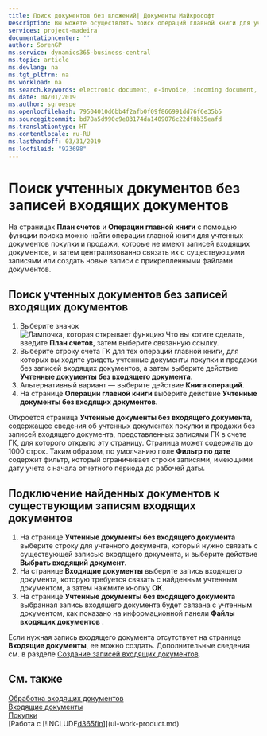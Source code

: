 ```yaml
---
title: Поиск документов без вложений| Документы Майкрософт
Description: Вы можете осуществлять поиск операций главной книги для учтенных документов покупок и продаж, у которых нет входящих электронных документов, например для импортированных счетов.
services: project-madeira
documentationcenter: ''
author: SorenGP
ms.service: dynamics365-business-central
ms.topic: article
ms.devlang: na
ms.tgt_pltfrm: na
ms.workload: na
ms.search.keywords: electronic document, e-invoice, incoming document, OCR, ecommerce, document exchange, import invoice
ms.date: 04/01/2019
ms.author: sgroespe
ms.openlocfilehash: 79504010d6bb4f2afb0f09f866991dd76f6e35b5
ms.sourcegitcommit: bd78a5d990c9e83174da1409076c22df8b35eafd
ms.translationtype: HT
ms.contentlocale: ru-RU
ms.lasthandoff: 03/31/2019
ms.locfileid: "923698"
---
```

# <a name="find-posted-documents-without-incoming-document-records"></a>Поиск учтенных документов без записей входящих документов
На страницах **План счетов** и **Операции главной книги** с помощью функции поиска можно найти операции главной книги для учтенных документов покупки и продажи, которые не имеют записей входящих документов, и затем централизованно связать их с существующими записями или создать новые записи с прикрепленными файлами документов.

## <a name="to-find-posted-documents-without-incoming-document-records"></a>Поиск учтенных документов без записей входящих документов
1. Выберите значок ![Лампочка, которая открывает функцию Что вы хотите сделать](media/ui-search/search_small.png "Что вы хотите сделать"), введите **План счетов**, затем выберите связанную ссылку.
2. Выберите строку счета ГК для тех операций главной книги, для которых вы ходите увидеть учтенные документы покупки и продажи без записей входящих документов, а затем выберите действие **Учтенные документы без входящего документа**.
3. Альтернативный вариант — выберите действие **Книга операций**.
4. На странице **Операции главной книги** выберите действие **Учтенные документы без входящих документов**.

Откроется страница **Учтенные документы без входящего документа**, содержащее сведения об учтенных документах покупки и продажи без записей входящего документа, представленных записями ГК в счете ГК, для которого открыто эту страницу. Страница может содержать до 1000 строк. Таким образом, по умолчанию поле **Фильтр по дате** содержит фильтр, который ограничивает строки записями, имеющими дату учета с начала отчетного периода до рабочей даты.

## <a name="to-connect-found-documents-to-existing-incoming-document-records"></a>Подключение найденных документов к существующим записям входящих документов
1. На странице **Учтенные документы без входящего документа** выберите строку для учтенного документа, который нужно связать с существующей записью входящего документа, и выберите действие **Выбрать входящий документ**.
2. На странице **Входящие документы** выберите запись входящего документа, которую требуется связать с найденным учтенным документом, а затем нажмите кнопку **ОК**.
3. На странице **Учтенные документы без входящего документа** выбранная запись входящего документа будет связана с учтенным документом, как показано на информационной панели **Файлы входящих документов** .

Если нужная запись входящего документа отсутствует на странице **Входящие документы**, ее можно создать. Дополнительные сведения см. в разделе [Создание записей входящих документов](across-how-create-income-document-records.md).

## <a name="see-also"></a>См. также
[Обработка входящих документов](across-process-income-documents.md)  
[Входящие документы](across-income-documents.md)  
[Покупки](purchasing-manage-purchasing.md)  
[Работа с [!INCLUDE[d365fin](includes/d365fin_md.md)]](ui-work-product.md)
